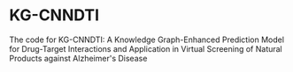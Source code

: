# KG-CNNDTI
The code for KG-CNNDTI: A Knowledge Graph-Enhanced Prediction Model for Drug-Target Interactions and Application in Virtual Screening of Natural Products against Alzheimer's Disease
